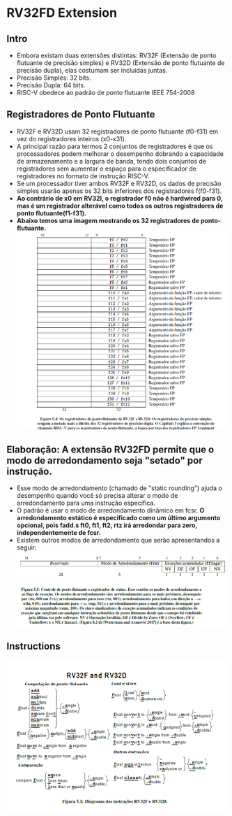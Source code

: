 # RV32FD Extension

## Intro
* Embora existam duas extensões distintas: RV32F (Extensão de ponto flutuante de precisão simples) e RV32D (Extensão de ponto flutuante de precisão dupla), elas costumam ser incluídas juntas.
* Precisão Simples: 32 bits.
* Precisão Dupla: 64 bits.
* RISC-V obedece ao padrão de ponto flutuante IEEE 754-2008

## Registradores de Ponto Flutuante
* RV32F e RV32D usam 32 registradores de ponto flutuante (f0-f31) em vez do registradores inteiros (x0-x31).
* A principal razão para termos 2 conjuntos de registradores é que os processadores podem melhorar o desempenho dobrando a capacidade de armazenamento e a largura de banda, tendo dois conjuntos de registradores sem aumentar o espaço para o especificador de registradores no formato de instrução RISC-V.
* Se um processador tiver ambos RV32F e RV32D, os dados de precisão simples usarão apenas os 32 bits inferiores dos registradores f(f0-f31).
* __Ao contrário de x0 em RV32I, o registrador f0 não é hardwired para 0, mas é um registrador alterável como todos os outros registradores de ponto flutuante(f1-f31).__
* __Abaixo temos uma imagem mostrando os 32 registradores de ponto-flutuante.__
![[rv32fdregisters](https://http://riscv.org/)](rv32fd_registers.png)

## Elaboração: A extensão RV32FD permite que o modo de arredondamento seja "setado" por instrução.
* Esse modo de arredondamento (chamado de "static rounding") ajuda o desempenho quando você só precisa alterar o modo de arredondamento para uma instrução específica.
* O padrão é usar o modo de arredondamento dinâmico em fcsr. __O arredondamento estático é especificado como um último argumento opcional, pois fadd.s ft0, ft1, ft2, rtz irá arredondar para zero, independentemente de fcsr.__
* Existem outros modos de arredondamento que serão apresentandos a seguir:
![[rv32fd_rounding_modes](https://http://riscv.org/)](rv32fd_rounding_modes.png)

## Instructions
![[rv32fd](https://http://riscv.org/)](rv32fd.png)



